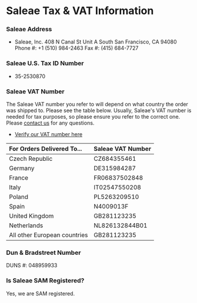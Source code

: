 # Saleae Tax & VAT Information

### Saleae Address

* Saleae, Inc. 408 N Canal St Unit A  South San Francisco, CA 94080  Phone \#: +1 \(510\) 984-2463 Fax \#: \(415\) 684-7727

### Saleae U.S. Tax ID Number

* 35-2530870

### Saleae VAT Number

The Saleae VAT number you refer to will depend on what country the order was shipped to. Please see the table below. Usually, Saleae's VAT number is needed for tax purposes, so please ensure you refer to the correct one. Please [contact us](https://contact.saleae.com/hc/en-us/requests/new) for any questions.

* [Verify our VAT number here](http://ec.europa.eu/taxation_customs/vies/vatResponse.html)

| For Orders Delivered To... | Saleae VAT Number |
| :--- | :--- |
| Czech Republic | CZ684355461 |
| Germany | DE315984287 |
| France | FR06837502848 |
| Italy | IT02547550208 |
| Poland | PL5263209510 |
| Spain | N4009013F |
| United Kingdom | GB281123235 |
| Netherlands | NL826132844B01 |
| All other European countries | GB281123235 |

### Dun & Bradstreet Number

DUNS \#: 048959933

### Is Saleae SAM Registered?

Yes, we are SAM registered.



